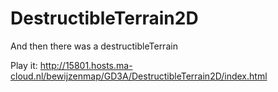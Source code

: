 # DestructibleTerrain2D
And then there was a destructibleTerrain


Play it: 
http://15801.hosts.ma-cloud.nl/bewijzenmap/GD3A/DestructibleTerrain2D/index.html
